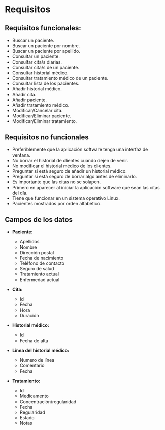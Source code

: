 # **Requisitos**
## **Requisitos funcionales:**

  - Buscar un paciente.
  - Buscar un paciente por nombre.
  - Buscar un paciente por apellido.
  - Consultar un paciente.
  - Consultar cita/s diarias.
  - Consultar cita/s de un paciente.
  - Consultar historial médico.
  - Consultar tratamiento médico de un paciente.
  - Consultar lista de los pacientes.
  - Añadir historial médico.
  - Añadir cita.
  - Añadir paciente.
  - Añadir tratamiento médico.
  - Modificar/Cancelar cita.
  - Modificar/Eliminar paciente.
  - Modificar/Eliminar tratamiento.

## **Requisitos no funcionales**

  - Preferiblemente que la aplicación software tenga una interfaz de ventana.
  - No borrar el historial de clientes cuando dejen de venir.
  - No modificar el historial médico de los clientes.
  - Preguntar si está seguro de añadir un historial médico.
  - Preguntar si está seguro de borrar algo antes de eliminarlo.
  - Es importante que las citas no se solapen.
  - Primero en aparecer al iniciar la aplicación software que sean las citas del día.
  - Tiene que funcionar en un sistema operativo Linux.
  - Pacientes mostrados por orden alfabético.

## **Campos de los datos**

  - **Paciente:**

    + Apellidos
    + Nombre
    + Dirección postal
    + Fecha de nacimiento
    + Teléfono de contacto
    + Seguro de salud
    + Tratamiento actual
    + Enfermedad actual

  - **Cita:**

    + Id
    + Fecha
    + Hora
    + Duración

  - **Historial médico:**

    + Id
    + Fecha de alta

  - **Linea del historial médico:**

    + Numero de línea
    + Comentario
    + Fecha

  - **Tratamiento:**

    + Id
    + Medicamento
    + Concentración/regularidad
    + Fecha
    + Regularidad
    + Estado
    + Notas
